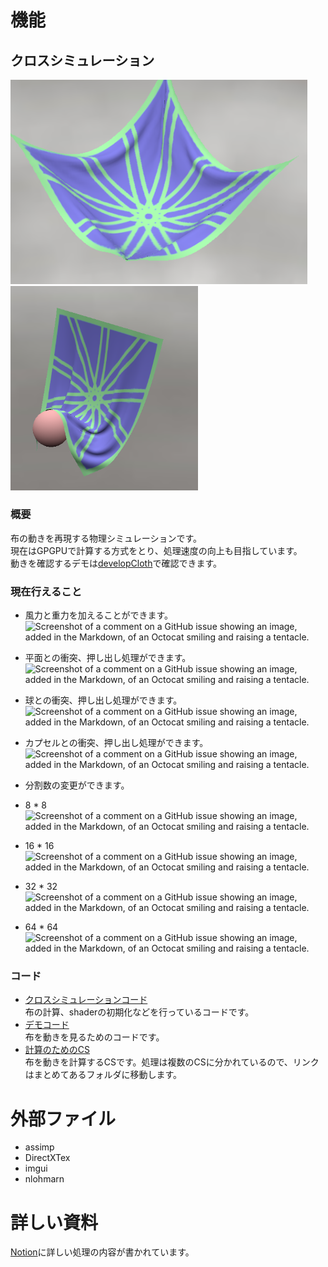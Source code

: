 # 機能

## クロスシミュレーション
<img src="picture/cloth1.png" width="475"><img src="picture/cloth2.png" width="300">

### 概要
布の動きを再現する物理シミュレーションです。  
現在はGPGPUで計算する方式をとり、処理速度の向上も目指しています。  
動きを確認するデモは[developCloth](https://github.com/NomuraYuu23/JobHunting/tree/developCloth)で確認できます。

### 現在行えること
* 風力と重力を加えることができます。  
![Screenshot of a comment on a GitHub issue showing an image, added in the Markdown, of an Octocat smiling and raising a tentacle.](picture/wind_gravity.gif)

* 平面との衝突、押し出し処理ができます。  
![Screenshot of a comment on a GitHub issue showing an image, added in the Markdown, of an Octocat smiling and raising a tentacle.](picture/collision_plane.gif)

* 球との衝突、押し出し処理ができます。  
![Screenshot of a comment on a GitHub issue showing an image, added in the Markdown, of an Octocat smiling and raising a tentacle.](picture/collision_sphere.gif)

* カプセルとの衝突、押し出し処理ができます。  
![Screenshot of a comment on a GitHub issue showing an image, added in the Markdown, of an Octocat smiling and raising a tentacle.](picture/collision_capsule.gif)

* 分割数の変更ができます。
* 8 * 8
![Screenshot of a comment on a GitHub issue showing an image, added in the Markdown, of an Octocat smiling and raising a tentacle.](picture/div_8x8.gif)
* 16 * 16
![Screenshot of a comment on a GitHub issue showing an image, added in the Markdown, of an Octocat smiling and raising a tentacle.](picture/div_16x16.gif)
* 32 * 32
![Screenshot of a comment on a GitHub issue showing an image, added in the Markdown, of an Octocat smiling and raising a tentacle.](picture/div_32x32.gif)
* 64 * 64
![Screenshot of a comment on a GitHub issue showing an image, added in the Markdown, of an Octocat smiling and raising a tentacle.](picture/div_64x64.gif)

### コード
* [クロスシミュレーションコード](Project/Engine/Physics/ClothGPU/ClothGPU.cpp)  
布の計算、shaderの初期化などを行っているコードです。
* [デモコード](Project/Application/ClothDemo/ClothDemo.cpp)  
布を動きを見るためのコードです。
* [計算のためのCS](Project/Resources/shaders/ClothGPU)  
布を動きを計算するCSです。処理は複数のCSに分かれているので、リンクはまとめてあるフォルダに移動します。

# 外部ファイル
* assimp
* DirectXTex
* imgui
* nlohmarn

# 詳しい資料

[Notion](https://www.notion.so/Cloth-Simulation-119f9b3a9f56803abef5de984bb4eb9e)に詳しい処理の内容が書かれています。
